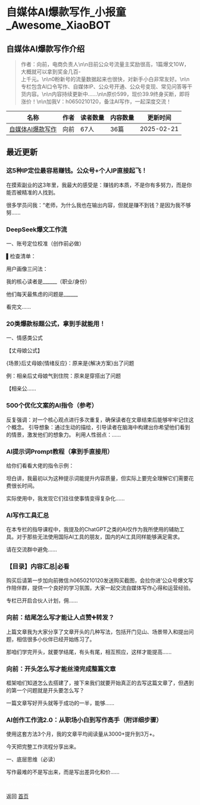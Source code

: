 # 自媒体AI爆款写作_小报童_Awesome_XiaoBOT

## 自媒体AI爆款写作介绍
> 作者：向前，电商负责人\n\n目前公众号流量主奖励很高，1篇爆文10W，大概就可以拿到奖金几百-  
上千元。\n\n0粉新号的流量数据起来也很快，对新手小白非常友好。\n\n专栏包含AI口令写作、自媒体IP、公众号开通、公众号变现、常见问答等干货内容。\n\n内容持续更新中……\n\n原价599，现价39.9终身买断，即将涨价！\n\n加我V：h0650210120，备注AI写作，一起深度交流！  
  


|名称|作者|读者数量|内容数量|更新时间|
|---|---|---|---|---|
|[自媒体AI爆款写作](https://xiaobot.net/p/zmtbkxz?refer=0b133df9-27dc-423b-8101-639049001c13)|向前|67人|36篇|2025-02-21|

## 最近更新
### 这5种IP定位最容易赚钱。公众号+个人IP直接起飞！

在摸索副业的这3年里，我最大的感受是：赚钱的本质，不是你有多努力，而是你能否被精准的人找到。

很多学员问我：“老师，为什么我也在输出内容，但就是赚不到钱？是因为我不够努......

### DeepSeek爆文工作流

一、账号定位校准（创作前必做）

▌检查清单：

用户画像三问法：

我的核心读者是______（职业/身份）

他们每天最焦虑的问题是______

看完文......

### 20类爆款标题公式，拿到手就能用！

一、情感类公式

【丈母娘公式】

{场景}后丈母娘{情绪反应}：原来是{解决方案}出了问题

例：相亲后丈母娘气到住院：原来是穿搭出了问题

【相亲公......

### 500个优化文案的AI指令（参考）

反复强调：对一个核心观点进行多次重复，确保读者在文章结束后能够牢牢记住这个概念。
引导想象：通过生动的描绘，引导读者在脑海中构建出你希望他们看到的情景，激发他们的想象力。 利用人性弱点：......

### AI提示词Prompt教程（拿到手直接用）

给你们看看大佬的指令示例：

坦白讲，我最初以为这种提示词能提升内容质量，但实际上要完全理解它们需要花费很长时间。

实际使用中，我发现它们往往使事情变得复杂化......

### AI写作工具汇总

在本专栏的指导课程中，我提及的ChatGPT之类的AI仅作为我所使用的辅助工具。对于那些无法使用国际AI工具的朋友，国内的AI工具同样能够满足需求。

请在交流群中避免......

### 【目录】内容汇总|必看

购买后请第一步加向前微信:h0650210120发送购买截图，会拉你进’公众号爆文写作陪伴群，提供一个良好的学习氛围，大家一起交流自媒体写作心得和运营经验。

专栏已开启合伙人计划，佣......

### 向前：结尾怎么写才能让人点赞➕转发？

上篇文章我为大家分享了文章开头的几种写法，包括开门见山、场景带入和提出问题，相信很多小伙伴已经开始练习了。

那咱们学完开头，就要学结尾，有头有尾，相互照应，这样才能提高......

### 向前：开头怎么写才能丝滑完成整篇文章

框架咱们知道怎么去搭建了，接下来我们就要开始真正的去写这篇文章了，但遇到的第一个问题就是开头要怎么写？



一篇文章写好开头就等于成功的一半，能够......

### AI创作工作流2.0：从职场小白到写作高手（附详细步骤）

使用这套方法3个月，我的文章平均阅读量从3000+提升到3万+。

今天把完整工作流程分享出来。

一、底层思维（必读）

写作最难的不是写出来，而是写出差异化和价......


<a href="https://github.com/Reno9527/awesome-xiaobot" style="color: white; text-decoration: none;">awesome-xiaobot</a>

返回 [首页](../README.md)
